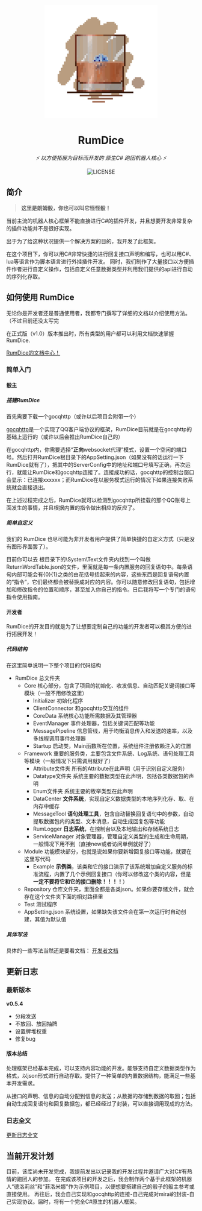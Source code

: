 <div align="center">
<img src="RumDiceLogo.png" width="300"/>

# RumDice

_⚡ 以方便拓展为目标而开发的 原生C# 跑团机器人核心 ⚡_

![LICENSE](https://img.shields.io/badge/license-MIT-yellow.svg?style=flat)
</div>

## 简介
> **这里是朗姆骰，你也可以叫它怪怪骰！**

当前主流的机器人核心框架不能直接进行C#的插件开发，并且想要开发非常复杂的插件功能并不是很好实现。

出于为了给这种状况提供一个解决方案的目的，我开发了此框架。

在这个项目下，你可以用C#非常快捷的进行回复接口声明和编写，也可以用C#、lua等语言作为脚本语言进行外挂插件开发。
同时，我们制作了大量接口以方便插件作者进行自定义操作，包括自定义任意数据类型并利用我们提供的api进行自动的序列化存取。

## 如何使用 RumDice
无论你是开发者还是普通使用者，我都专门撰写了详细的文档以介绍使用方法。（不过目前还没太写完

在正式版（v1.0）版本推出时，所有类型的用户都可以利用文档快速掌握 RumDice. 

[RumDice的文档中心！](https://github.com/iLoner121/RumDice/wiki)

### 简单入门
#### 骰主
##### 搭建RumDice
首先需要下载一个gocqhttp（或许以后项目会附带一个）

[gocqhttp](https://github.com/Mrs4s/go-cqhttp)是一个实现了QQ客户端协议的框架，RumDice目前就是在gocqhttp的基础上运行的（或许以后会推出RumDice自己的）

在gocqhttp内，你需要选择“**正向**websocket代理”模式，设置一个空闲的端口号。然后打开RumDice根目录下的AppSetting.json（如果没有的话运行一下RumDice就有了），把其中的ServerConfig中的地址和端口号填写正确，再次运行，就能让RumDice和gocqhttp连接了。连接成功的话，gocqhttp的控制台窗口会显示：已连接xxxxxx；而RumDice在以服务模式运行的情况下如果连接失败系统就会直接退出。

在上述过程完成之后，RumDice就可以检测到gocqhttp所挂载的那个QQ账号上面发生的事情，并且根据内置的指令做出相应的反应了。
##### 简单自定义
我们的 RumDice 也尽可能为非开发者用户提供了简单快捷的自定义方式（只是没有图形界面罢了）。

目前你可以去 根目录下的\System\Text文件夹内找到一个叫做ReturnWordTable.json的文件，里面就是每一条内置服务的回复语句中。每条语句内部可能会有{0}{1}之类的由花括号括起来的内容，这些东西是回复语句内置的“指令”，它们最终都会被替换成对应的内容。你可以随意修改回复语句，包括增加和修改指令的位置和顺序，甚至加入你自己的指令。日后我将写一个专门的语句指令使用指南。

#### 开发者
RumDice的开发目的就是为了让想要定制自己的功能的开发者可以极其方便的进行拓展开发！
##### 代码结构
在这里简单说明一下整个项目的代码结构
- RumDice 总文件夹
  - Core 核心部分，包含了项目的初始化、收发信息、自动匹配关键词接口等模块（一般不用修改这里）
    - Initializer 初始化程序
    - ClientConnector 和gocqhttp交互的组件
    - CoreData 系统核心功能所需数据及其管理器
    - EventManager 事件处理器，包括关键词匹配等功能
    - MessagePipeline 信息管线，用于均衡消息传入和发送的速率，以及多线程调用事件处理器
    - Startup 启动类，Main函数所在位置，系统组件注册依赖注入的位置
  - Framework 重要的服务类，主要包含文件系统、Log系统、语句处理工具等模块（一般情况下只需调用就好了）
    - Attribute文件夹 所有的Attribute在此声明（用于识别自定义服务）
    - Datatype文件夹 系统主要的数据类型在此声明，包括各类数据包的声明
    - Enum文件夹 系统主要的枚举类型在此声明
    - DataCenter **文件系统**，实现自定义数据类型的本地序列化存、取、在内存中缓存
    - MessageTool **语句处理工具**，包含自动替换回复语句中的参数，自动提取数据包内的类型、文本消息，自动生成回复包等功能
    - RumLogger **日志系统**，在控制台以及本地输出和存储系统日志
    - ServiceManager 对象管理器，管理自定义类型的生成和生命周期，一般情况下用不到（直接new或者访问单例就好了）
  - Module 功能模块部分，也就是说如果你要新增回复接口等功能，就要在这里写代码
    - Example **示例类**，该类和它的接口演示了该系统增加自定义服务的标准流程，内置了几个示例回复接口（你可以修改这个类的内容，但是**一定不要将它和它的接口删除！！！！**）
  - Repository 仓库文件夹，里面全都是各类json。如果你要存储文件，就会存在这个文件夹下面的相对路径里
  - Test 测试程序
  - AppSetting.json 系统设置，如果缺失该文件会在第一次运行时自动创建，其值为默认值
##### 具体写法
具体的一些写法当然还是要看文档：
[开发者文档](https://github.com/iLoner121/RumDice/wiki/%E5%BC%80%E5%8F%91%E8%80%85%E6%96%87%E6%A1%A3)

## 更新日志
### 最新版本
**v0.5.4**
- 分段发送
- 不放回、放回抽牌
- 设置牌堆权重
- 修复bug
#### 版本总结
处理框架已经基本完成，可以支持内容功能的开发。能够支持自定义数据类型作为格式，以json形式进行自动存取。提供了一种简单的内置数据结构，能满足一些基本开发需求。

从接口的声明、信息的自动分配到信息的发送；从数据的存储到数据的取回；包括自动生成回复语句和回复数据包，都已经经过了封装，可以直接调用现成的方法。

### 日志全文
[更新日志全文](https://github.com/iLoner121/RumDice/wiki/%E6%9B%B4%E6%96%B0%E6%97%A5%E5%BF%97)


## 当前开发计划
目前，该库尚未开发完成，我提前发出以记录我的开发过程并邀请广大对C#有热情的跑团人的参加。
在完成该项目的开发之后，我会制作两个基于此框架的机器人“德洛莉丝”和“菲洛米娜”作为示例项目，以便想要搭建自己的骰子的骰主参考或直接使用。
再往后，我会自己实现和gocqhttp的连接-自己完成对mirai的封装-自己实现协议。届时，将有一个完全C#原生的机器人框架。
